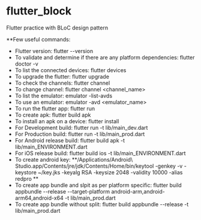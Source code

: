# flutter_block
Flutter practice with BLoC design pattern

**Few useful commands:

* Flutter version: flutter --version
* To validate and determine if there are any platform dependencies: flutter doctor -v
* To list the connected devices: flutter devices
* To upgrade the flutter: flutter upgrade
* To check the channels: flutter channel
* To change channel: flutter channel <channel_name>
* To list the emulator: emulator -list-avds
* To use an emulator: emulator -avd <emulator_name>
* To run the flutter app: flutter run
* To create apk: flutter build apk
* To install an apk on a device: flutter install
* For Development build: flutter run -t lib/main_dev.dart
* For Production build: flutter run -t lib/main_prod.dart
* For Android release build: flutter build apk -t lib/main_ENVIRONMENT.dart
* For iOS release build: flutter build ios -t lib/main_ENVIRONMENT.dart
* To create android key: **/Applications/Android\ Studio.app/Contents/jre/jdk/Contents/Home/bin/keytool -genkey -v -keystore ~/key.jks -keyalg RSA -keysize 2048 -validity 10000 -alias redpro **
* To create app bundle and slpit as per platform specific: flutter build appbundle --release --target-platform android-arm,android-arm64,android-x64 -t lib/main_prod.dart
* To create app bundle without split: flutter build appbundle --release -t lib/main_prod.dart

